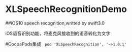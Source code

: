 # XLSpeechRecognitionDemo
##iOS10 speech recognition,writted by swift3.0

iOS语音识别功能，将麦克风接收到的语音转化为文字

#CocoaPods集成
`
pod 'XLSpeechRecognition', '~>1.0.1'`
